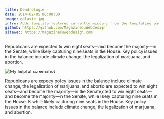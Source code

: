 ```yaml
---
title: Dendrologie
date: 2014-02-05 00:00:00
image: galaxie.jpg
intro: Adds template features currently missing from the templating package
github: https://github.com/MagazineduWebdesign
siteweb: https://magazineduwebdesign.com
---
```

Republicans are expected to win eight seats—and become the majority—in the Senate, while likely capturing nine seats in the House. Key policy issues in the balance include climate change, the legalization of marijuana, and abortion.

![My helpful screenshot](/img/medium/galaxie.jpg)

Republicans are expeey policy issues in the balance include climate change, the legalization of marijuana, and abortio are expected to win eight seats—and become the majority—in the Senate,cted to win eight seats—and become the majority—in the Senate, while likely capturing nine seats in the House. K while likely capturing nine seats in the House. Key policy issues in the balance include climate change, the legalization of marijuana, and abortion.